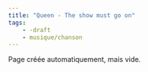 ```yaml
---
title: "Queen - The show must go on"
tags:
    - -draft
    - musique/chanson
---
```


Page créée automatiquement, mais vide.
